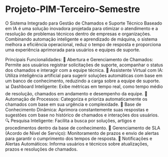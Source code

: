 # Projeto-PIM-Terceiro-Semestre
 O Sistema Integrado para Gestão de Chamados e Suporte Técnico Baseado em IA é uma solução inovadora projetada para otimizar o atendimento e a resolução de problemas técnicos dentro de empresas e organizações. Combinando automação inteligente e aprendizado de máquina, o sistema melhora a eficiência operacional, reduz o tempo de resposta e proporciona uma experiência aprimorada para usuários e equipes de suporte.

 Principais Funcionalidades:
📌 Abertura e Gerenciamento de Chamados: Permite aos usuários registrar solicitações de suporte, acompanhar o status dos chamados e interagir com a equipe técnica.
🤖 Assistente Virtual com IA: Utiliza inteligência artificial para sugerir soluções automáticas com base em um banco de conhecimento, reduzindo a carga sobre a equipe de suporte.
📊 Dashboard Inteligente: Exibe métricas em tempo real, como tempo médio de resolução, chamados em andamento e desempenho da equipe.
🔄 Automação de Processos: Categoriza e prioriza automaticamente os chamados com base em sua urgência e complexidade.
📂 Base de Conhecimento Dinâmica: Aprimora constantemente suas respostas e sugestões com base no histórico de chamados e interações dos usuários.
🔍 Pesquisa Inteligente: Facilita a busca por soluções, artigos e procedimentos dentro da base de conhecimento.
📅 Gerenciamento de SLA (Acordo de Nível de Serviço): Monitoramento de prazos e envio de alertas para garantir o cumprimento dos tempos de resposta.
📢 Notificações e Alertas Automáticos: Informa usuários e técnicos sobre atualizações, prazos e resoluções de chamados.

